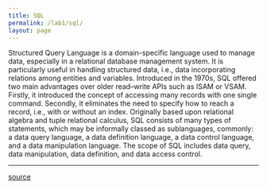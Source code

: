 ```yaml
---
title: SQL
permalink: /lab1/sql/
layout: page
---
```


Structured Query Language is a domain-specific language used to manage data, especially in a relational database management system. It is particularly useful in handling structured data, i.e., data incorporating relations among entities and variables. Introduced in the 1970s, SQL offered two main advantages over older read–write APIs such as ISAM or VSAM. Firstly, it introduced the concept of accessing many records with one single command. Secondly, it eliminates the need to specify how to reach a record, i.e., with or without an index. Originally based upon relational algebra and tuple relational calculus, SQL consists of many types of statements, which may be informally classed as sublanguages, commonly: a data query language, a data definition language, a data control language, and a data manipulation language. The scope of SQL includes data query, data manipulation, data definition, and data access control.

---

 [source](https://en.wikipedia.org/wiki/SQL)
